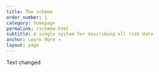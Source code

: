 ```yaml
---
title: The schema
order_number: 1
category: homepage
permalink: /schema.html
subtitle: A single system for describing all risk data
anchor: Learn More →
layout: page
---
```


Text changed
